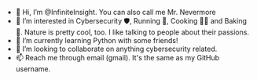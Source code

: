 - 👋 Hi, I’m @InfiniteInsight. You can also call me Mr. Nevermore
- 👀 I’m interested in Cybersecurity 🛡️, Running 🏃, Cooking 👨‍🍳 and Baking 🍞. Nature is pretty cool, too. I like talking to people about their passions.
- 🌱 I’m currently learning Python with some friends!
- 💞️ I’m looking to collaborate on anything cybersecurity related.
- 📫 Reach me through email (gmail). It's the same as my GitHub username. 

<!---
InfiniteInsight/InfiniteInsight is a ✨ special ✨ repository because its `README.md` (this file) appears on your GitHub profile.
You can click the Preview link to take a look at your changes.
--->
